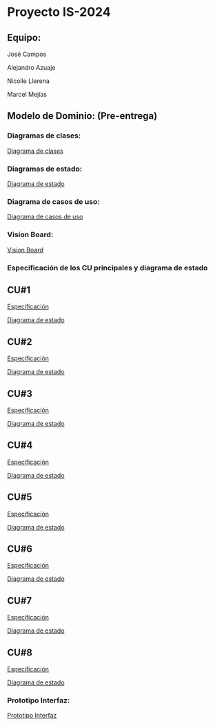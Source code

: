 # Proyecto IS-2024
## Equipo:

José Campos

Alejandro Azuaje

Nicolle Llerena

Marcel Mejías

## Modelo de Dominio: (Pre-entrega)
  ### Diagramas de clases:

  [Diagrama de clases](/docs/scenariosView/esbozo_clases.png)
  
  ### Diagramas de estado:

  [Diagrama de estado](docs/scenariosView/estados_final.png)

   ### Diagrama de casos de uso:

  [Diagrama de casos de uso](docs/scenariosView/casos-de-usos_final.jpg)

   ### Vision Board:

  [Vision Board](docs/scenariosView/Vision_Board.png)
  
  ### Especificación de los CU principales y diagrama de estado
  
  ## CU#1
  
  [Especificación](/docs/scenariosView/CU1Iniciarsesion.jpg)

  [Diagrama de estado](/docs/scenariosView/EstadoCU1.jpg)

  ## CU#2
  
  [Especificación](/docs/scenariosView/CU2Registrarcurso.jpg)

  [Diagrama de estado](/docs/scenariosView/EstadoCU2.jpg)

  ## CU#3
  
  [Especificación](/docs/scenariosView/CU3Consultarinformaciondecurso.jpg)

  [Diagrama de estado](/docs/scenariosView/EstadoCU3.jpg)

  ## CU#4
  
  [Especificación](/docs/scenariosView/CU_4_Evaluar_curso.jpg)

  [Diagrama de estado](/docs/scenariosView/EstadoCU4.jpg)

  ## CU#5
  
  [Especificación](/docs/scenariosView/CU5Consultarinformacionusuario.jpg)

  [Diagrama de estado](/docs/scenariosView/EstadoCU5.jpg)

  ## CU#6
  
  [Especificación](/docs/scenariosView/CU6ExpedienteUsuario.jpg)

  [Diagrama de estado](/docs/scenariosView/EstadoCU6.jpg)

  ## CU#7
  
  [Especificación](/docs/scenariosView/CU7Ejecutarcurso.jpg)

  [Diagrama de estado](/docs/scenariosView/EstadoCU7.jpg)

  ## CU#8
  
  [Especificación](/docs/scenariosView/CU8Cerrarsesion.jpg)

  [Diagrama de estado](/docs/scenariosView/EstadoCU8.jpg)

  ### Prototipo Interfaz:

  [Prototipo Interfaz](docs/scenariosView/PrototipoInterfaz.pdf)
  
